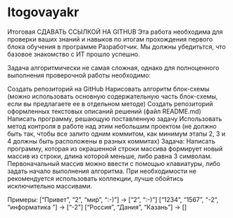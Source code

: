 # Itogovayakr
Итоговая
СДАВАТЬ ССЫЛКОЙ НА GITHUB Эта работа необходима для проверки ваших знаний и навыков по итогам прохождения первого блока обучения в программе Разработчик. Мы должны убедитьтся, что базовое знакомство с ИТ прошло успешно.

Задача алгоритмически не самая сложная, однако для полноценного выполнения проверочной работы необходимо:

Создать репозиторий на GitHub
Нарисовать алгоритм блок-схемы (можно использовать основную содержательную часть блок-схемы, если вы предлагаете ее в отдельном методе)
Создать репозиторий оформленных текстовых описаний решений (файл README.md)
Написать программу, решающую поставленную задачу
Использовать метод контроля в работе над этим небольшим проектом (не должно быть так, чтобы все залито одним коммитом, как минимум этапы 2, 3 и 4 должны быть расположены в разных коммитах)
Задача: Написать программу, которая из окрашенной строки массива формирует новый массив из строки, длина которой меньше, либо равна 3 символам. Первоначальный массив можно ввести с помощью клавиатуры, либо задать начало выполнения алгоритма. При необходимости не рекомендуется использовать коллекции, лучше обойтись исключительно массивами.

Примеры: [“Привет”, “2”, “мир”, “:-)”] → [“2”, “:-)”] [“1234”, “1567”, “-2”, “информатика ”] → [“-2”] [“Россия”, “Дания”, “Казань”] → []
